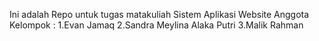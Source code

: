 Ini adalah Repo untuk tugas matakuliah Sistem Aplikasi Website
Anggota Kelompok : 
1.Evan Jamaq
2.Sandra Meylina Alaka Putri
3.Malik Rahman
